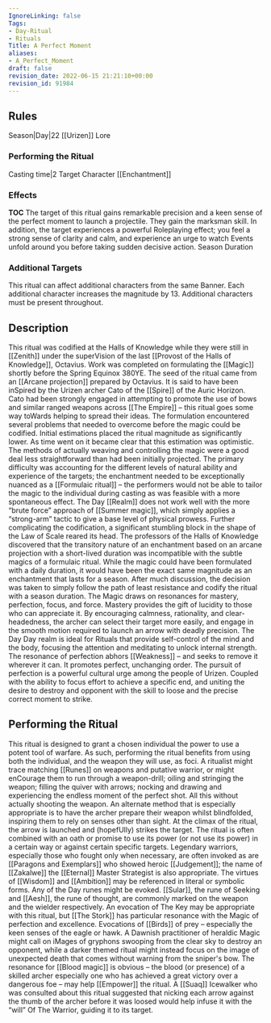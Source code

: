 ```yaml
---
IgnoreLinking: false
Tags:
- Day-Ritual
- Rituals
Title: A Perfect Moment
aliases:
- A_Perfect_Moment
draft: false
revision_date: 2022-06-15 21:21:10+00:00
revision_id: 91984
---
```


## Rules
Season|Day|22
[[Urizen]] Lore
### Performing the Ritual
Casting time|2 Target Character
[[Enchantment]]
### Effects
__TOC__
The target of this ritual gains remarkable precision and a keen sense of the perfect moment to launch a projectile. They gain the marksman skill.
In addition, the target experiences a powerful Roleplaying effect; you feel a strong sense of clarity and calm, and experience an urge to watch Events unfold around you before taking sudden decisive action. 
Season Duration
### Additional Targets
This ritual can affect additional characters from the same Banner. Each additional character increases the magnitude by 13. Additional characters must be present throughout.
## Description
This ritual was codified at the Halls of Knowledge while they were still in [[Zenith]] under the superVision of the last [[Provost of the Halls of Knowledge]], Octavius. Work was completed on formulating the [[Magic]] shortly before the Spring Equinox 380YE. The seed of the ritual came from an [[Arcane projection]] prepared by Octavius. It is said to have been inSpired by the Urizen archer Cato of the [[Spire]] of the Auric Horizon. Cato had been strongly engaged in attempting to promote the use of bows and similar ranged weapons across [[The Empire]] – this ritual goes some way toWards helping to spread their ideas.
The formulation encountered several problems that needed to overcome before the magic could be codified. Initial estimations placed the ritual magnitude as significantly lower. As time went on it became clear that this estimation was optimistic. The methods of actually weaving and controlling the magic were a good deal less straightforward than had been initially projected. The primary difficulty was accounting for the different levels of natural ability and experience of the targets; the enchantment needed to be exceptionally nuanced as a [[Formulaic ritual]] – the performers would not be able to tailor the magic to the individual during casting as was feasible with a more spontaneous effect. The Day [[Realm]] does not work well with the more “brute force” approach of [[Summer magic]], which simply applies a “strong-arm” tactic to give a base level of physical prowess.
Further complicating the codification, a significant stumbling block in the shape of the Law of Scale reared its head. The professors of the Halls of Knowledge discovered that the transitory nature of an enchantment based on an arcane projection with a short-lived duration was incompatible with the subtle magics of a formulaic ritual. While the magic could have been formulated with a daily duration, it would have been the exact same magnitude as an enchantment that lasts for a season. After much discussion, the decision was taken to simply follow the path of least resistance and codify the ritual with a season duration.
The Magic draws on resonances for mastery, perfection, focus, and force. Mastery provides the gift of lucidity to those who can appreciate it. By encouraging calmness, rationality, and clear-headedness, the archer can select their target more easily, and engage in the smooth motion required to launch an arrow with deadly precision. The Day Day realm is ideal for Rituals that provide self-control of the mind and the body, focusing the attention and meditating to unlock internal strength.
The resonance of perfection abhors [[Weakness]] – and seeks to remove it wherever it can. It promotes perfect, unchanging order. The pursuit of perfection is a powerful cultural urge among the people of Urizen. Coupled with the ability to focus effort to achieve a specific end, and uniting the desire to destroy and opponent with the skill to loose and the precise correct moment to strike.
## Performing the Ritual
This ritual is designed to grant a chosen individual the power to use a potent tool of warfare. As such, performing the ritual benefits from using both the individual, and the weapon they will use, as foci. A ritualist might trace matching [[Runes]] on weapons and putative warrior, or might enCourage them to run through a weapon-drill; oiling and stringing the weapon; filling the quiver with arrows; nocking and drawing and experiencing the endless moment of the perfect shot. All this without actually shooting the weapon. An alternate method that is especially appropriate is to have the archer prepare their weapon whilst blindfolded, inspiring them to rely on senses other than sight. At the climax of the ritual, the arrow is launched and (hopefUlly) strikes the target. 
The ritual is often combined with an oath or promise to use its power (or not use its power) in a certain way or against certain specific targets.
Legendary warriors, especially those who fought only when necessary, are often invoked as are [[Paragons and Exemplars]] who showed heroic [[Judgement]]; the name of [[Zakalwe]] the [[Eternal]] Master Strategist is also appropriate. The virtues of [[Wisdom]] and [[Ambition]] may be referenced in literal or symbolic forms. Any of the Day runes might be evoked. [[Sular]], the rune of Seeking and [[Aesh]], the rune of thought, are commonly marked on the weapon and the wielder respectively. An evocation of The Key may be appropriate with this ritual, but [[The Stork]] has particular resonance with the Magic of perfection and excellence.
Evocations of [[Birds]] of prey – especially the keen senses of the eagle or hawk. A Dawnish practitioner of heraldic Magic might call on iMages of gryphons swooping from the clear sky to destroy an opponent, while a darker themed ritual might instead focus on the image of unexpected death that comes without warning from the sniper's bow.
The resonance for [[Blood magic]] is obvious – the blood (or presence) of a skilled archer especially one who has achieved a great victory over a dangerous foe – may help [[Empower]] the ritual. A [[Suaq]] Icewalker who was consulted about this ritual suggested that nicking each arrow against the thumb of the archer before it was loosed would help infuse it with the “will” Of The Warrior, guiding it to its target.